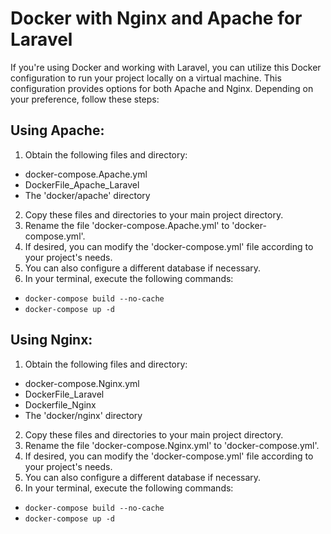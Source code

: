 # Docker with Nginx and Apache for Laravel

If you're using Docker and working with Laravel, you can utilize this Docker configuration to run your project locally on a virtual machine. This configuration provides options for both Apache and Nginx. Depending on your preference, follow these steps:

## Using Apache:
1. Obtain the following files and directory:
 - docker-compose.Apache.yml
 - DockerFile_Apache_Laravel
 - The 'docker/apache' directory
 2. Copy these files and directories to your main project directory.
 3. Rename the file 'docker-compose.Apache.yml' to 'docker-compose.yml'.
 4. If desired, you can modify the 'docker-compose.yml' file according to your project's needs.
 5. You can also configure a different database if necessary.
 6. In your terminal, execute the following commands:
 - `docker-compose build --no-cache`
 - `docker-compose up -d`
 ## Using Nginx:

 1. Obtain the following files and directory:
 - docker-compose.Nginx.yml
 - DockerFile_Laravel
 - Dockerfile_Nginx
 - The 'docker/nginx' directory
 2. Copy these files and directories to your main project directory.
 3. Rename the file 'docker-compose.Nginx.yml' to 'docker-compose.yml'.
 4. If desired, you can modify the 'docker-compose.yml' file according to your project's needs.
 5. You can also configure a different database if necessary.
 6. In your terminal, execute the following commands:
 - `docker-compose build --no-cache`
 - `docker-compose up -d`



